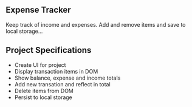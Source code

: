 ## Expense Tracker

Keep track of income and expenses. Add and remove items and save to local storage...

## Project Specifications

- Create UI for project
- Display transaction items in DOM
- Show balance, expense and income totals
- Add new transation and reflect in total
- Delete items from DOM
- Persist to local storage
